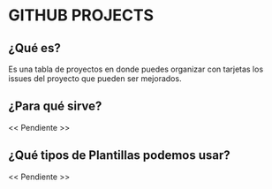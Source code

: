 # GITHUB PROJECTS
## ¿Qué es?

Es una tabla de proyectos en donde puedes organizar con tarjetas los issues del proyecto que pueden ser mejorados.

## ¿Para qué sirve?

<< Pendiente >>

## ¿Qué tipos de Plantillas podemos usar?

<< Pendiente >>
